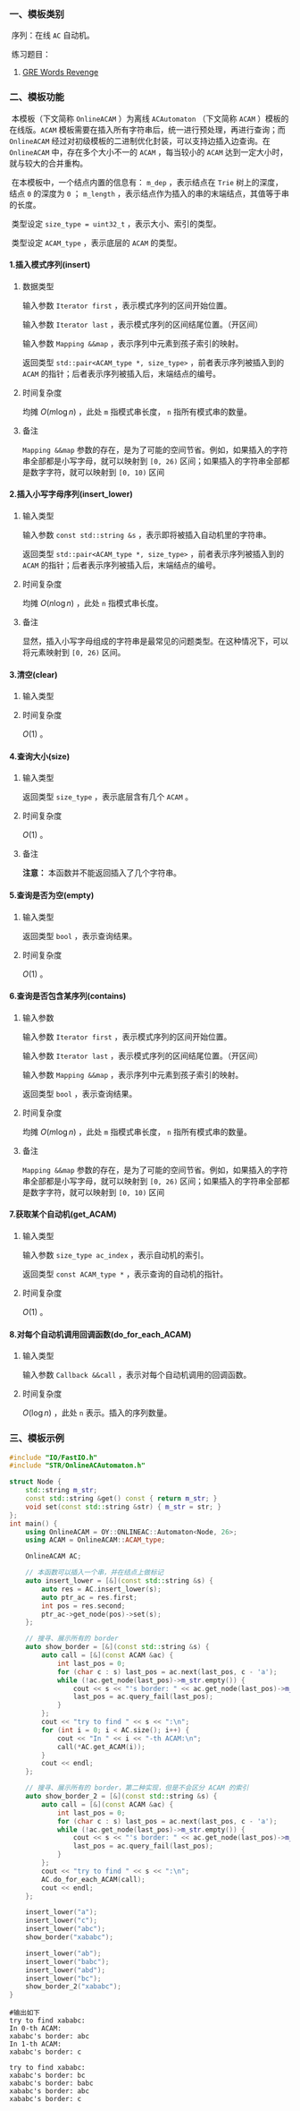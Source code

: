 ### 一、模板类别

​	序列：在线 `AC` 自动机。

​	练习题目：

1. [GRE Words Revenge](https://acm.hdu.edu.cn/showproblem.php?pid=4787)


### 二、模板功能

​	本模板（下文简称 `OnlineACAM` ）为离线 `ACAutomaton` （下文简称 `ACAM` ）模板的在线版。`ACAM` 模板需要在插入所有字符串后，统一进行预处理，再进行查询；而 `OnlineACAM` 经过对初级模板的二进制优化封装，可以支持边插入边查询。在 `OnlineACAM` 中，存在多个大小不一的 `ACAM` ，每当较小的 `ACAM` 达到一定大小时，就与较大的合并重构。

​	在本模板中，一个结点内置的信息有： `m_dep` ，表示结点在 `Trie` 树上的深度，结点 `0` 的深度为 `0` ； `m_length` ，表示结点作为插入的串的末端结点，其值等于串的长度。

​	类型设定 `size_type = uint32_t` ，表示大小、索引的类型。

​	类型设定 `ACAM_type` ，表示底层的 `ACAM` 的类型。

#### 1.插入模式序列(insert)

1. 数据类型

   输入参数 `Iterator first` ，表示模式序列的区间开始位置。

   输入参数 `Iterator last` ，表示模式序列的区间结尾位置。（开区间）

   输入参数 `Mapping &&map` ，表示序列中元素到孩子索引的映射。

   返回类型 `std::pair<ACAM_type *, size_type>` ，前者表示序列被插入到的 `ACAM` 的指针；后者表示序列被插入后，末端结点的编号。

2. 时间复杂度

   均摊 $O(m\log n)$ ，此处 `m` 指模式串长度， `n` 指所有模式串的数量。
   
3. 备注

    `Mapping &&map` 参数的存在，是为了可能的空间节省。例如，如果插入的字符串全部都是小写字母，就可以映射到 `[0, 26)` 区间；如果插入的字符串全部都是数字字符，就可以映射到 `[0, 10)` 区间

#### 2.插入小写字母序列(insert_lower)

1. 输入类型

   输入参数 `const std::string &s` ，表示即将被插入自动机里的字符串。

   返回类型 `std::pair<ACAM_type *, size_type>` ，前者表示序列被插入到的 `ACAM` 的指针；后者表示序列被插入后，末端结点的编号。

2. 时间复杂度

    均摊 $O(n\log n)$ ，此处 `n` 指模式串长度。

3. 备注

   显然，插入小写字母组成的字符串是最常见的问题类型。在这种情况下，可以将元素映射到 `[0, 26)` 区间。

#### 3.清空(clear)

1. 输入类型

2. 时间复杂度

    $O(1)$ 。

#### 4.查询大小(size)

1. 输入类型

   返回类型 `size_type` ，表示底层含有几个 `ACAM` 。

2. 时间复杂度

    $O(1)$ 。

3. 备注

   **注意：** 本函数并不能返回插入了几个字符串。

#### 5.查询是否为空(empty)

1. 输入类型

   返回类型 `bool` ，表示查询结果。

2. 时间复杂度

    $O(1)$ 。

#### 6.查询是否包含某序列(contains)

1. 输入参数

   输入参数 `Iterator first` ，表示模式序列的区间开始位置。

   输入参数 `Iterator last` ，表示模式序列的区间结尾位置。（开区间）

   输入参数 `Mapping &&map` ，表示序列中元素到孩子索引的映射。

   返回类型 `bool` ，表示查询结果。

2. 时间复杂度

   均摊 $O(m\log n)$ ，此处 `m` 指模式串长度， `n` 指所有模式串的数量。

3. 备注

   `Mapping &&map` 参数的存在，是为了可能的空间节省。例如，如果插入的字符串全部都是小写字母，就可以映射到 `[0, 26)` 区间；如果插入的字符串全部都是数字字符，就可以映射到 `[0, 10)` 区间

#### 7.获取某个自动机(get_ACAM)

1. 输入类型

   输入参数 `size_type ac_index` ，表示自动机的索引。

   返回类型 `const ACAM_type *` ，表示查询的自动机的指针。

2. 时间复杂度

    $O(1)$ 。

#### 8.对每个自动机调用回调函数(do_for_each_ACAM)

1. 输入类型

   输入参数 `Callback &&call` ，表示对每个自动机调用的回调函数。

2. 时间复杂度

    $O(\log n)$ ，此处 `n` 表示。插入的序列数量。


### 三、模板示例

```c++
#include "IO/FastIO.h"
#include "STR/OnlineACAutomaton.h"

struct Node {
    std::string m_str;
    const std::string &get() const { return m_str; }
    void set(const std::string &str) { m_str = str; }
};
int main() {
    using OnlineACAM = OY::ONLINEAC::Automaton<Node, 26>;
    using ACAM = OnlineACAM::ACAM_type;

    OnlineACAM AC;

    // 本函数可以插入一个串，并在结点上做标记
    auto insert_lower = [&](const std::string &s) {
        auto res = AC.insert_lower(s);
        auto ptr_ac = res.first;
        int pos = res.second;
        ptr_ac->get_node(pos)->set(s);
    };

    // 搜寻、展示所有的 border
    auto show_border = [&](const std::string &s) {
        auto call = [&](const ACAM &ac) {
            int last_pos = 0;
            for (char c : s) last_pos = ac.next(last_pos, c - 'a');
            while (!ac.get_node(last_pos)->m_str.empty()) {
                cout << s << "'s border: " << ac.get_node(last_pos)->m_str << endl;
                last_pos = ac.query_fail(last_pos);
            }
        };
        cout << "try to find " << s << ":\n";
        for (int i = 0; i < AC.size(); i++) {
            cout << "In " << i << "-th ACAM:\n";
            call(*AC.get_ACAM(i));
        }
        cout << endl;
    };

    // 搜寻、展示所有的 border，第二种实现，但是不会区分 ACAM 的索引
    auto show_border_2 = [&](const std::string &s) {
        auto call = [&](const ACAM &ac) {
            int last_pos = 0;
            for (char c : s) last_pos = ac.next(last_pos, c - 'a');
            while (!ac.get_node(last_pos)->m_str.empty()) {
                cout << s << "'s border: " << ac.get_node(last_pos)->m_str << endl;
                last_pos = ac.query_fail(last_pos);
            }
        };
        cout << "try to find " << s << ":\n";
        AC.do_for_each_ACAM(call);
        cout << endl;
    };

    insert_lower("a");
    insert_lower("c");
    insert_lower("abc");
    show_border("xababc");

    insert_lower("ab");
    insert_lower("babc");
    insert_lower("abd");
    insert_lower("bc");
    show_border_2("xababc");
}
```

```
#输出如下
try to find xababc:
In 0-th ACAM:
xababc's border: abc
In 1-th ACAM:
xababc's border: c

try to find xababc:
xababc's border: bc
xababc's border: babc
xababc's border: abc
xababc's border: c

```

